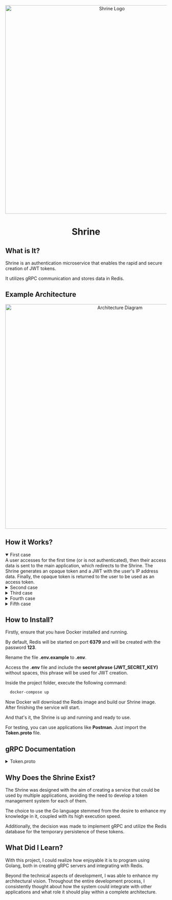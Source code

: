 <p align="center">
  <img alt="Shrine Logo" src="https://drive.google.com/uc?export=view&id=1p9ZayHmx9gldSom-VAnBPO9sHcGlSHIh" width="650px" />
  <h1 align="center">Shrine</h1>
</p>

## What is It?
Shrine is an authentication microservice that enables the rapid and secure creation of JWT tokens. 

It utilizes gRPC communication and stores data in Redis.

## Example Architecture

<p align="center">
  <img alt="Architecture Diagram" src="https://drive.google.com/uc?export=view&id=1a7duFkkFd4hPUVfX0raTU3NFmNjwq7i3" width="700px" />
</p>

## How it Works?

<details open>
<summary>First case</summary>
A user accesses for the first time (or is not authenticated), then their access data is sent to the main application, which redirects to the Shrine. The Shrine generates an opaque token and a JWT with the user's IP address data. Finally, the opaque token is returned to the user to be used as an access token.
</details>

<details>
<summary>Second case</summary>
After accessing for the first time, this user registers (or logs in) and their authentication data is sent to the main server. Once the main system confirms who the user is, it creates a JWT with all the data it will need for internal use and then directs this token to the Shrine, which updates the Opaque Token to store this new JWT.
</details>

<details>
<summary>Third case</summary>
This user has just accessed their profile and made a change to their name, so their updated data is sent to the main application (and their Opaque Token accompanies it). Upon arriving at the main application, this Opaque Token is redirected to the Shrine, which finds its previously stored JWT and sends it back to the main application, allowing it to continue saving the new data.
</details>

<details>
<summary>Fourth case</summary>
After a few days, the user accessed the application again to make a new change to their profile, but now, due to the time without access, their token was revoked. To deal with this, the Shrine notifies the main application, after trying to find its old Opaque Token, that it will take the user back to the authentication screen.
</details>

<details>
<summary>Fifth case</summary>
While processing data, the main application was unsure whether that user should still be accessing the system or not. Therefore, it forwards this Opaque Token to the Shrine, which checks its validity and notifies the main application about its current status.
</details>

## How to Install?

Firstly, ensure that you have Docker installed and running.

By default, Redis will be started on port **6379** and will be created with the password **123**.

Rename the file **.env.example** to **.env**.

Access the **.env** file and include the **secret phrase (JWT_SECRET_KEY)** without spaces, this phrase will be used for JWT creation.

Inside the project folder, execute the following command:
```bash
  docker-compose up
```
Now Docker will download the Redis image and build our Shrine image. After finishing the service will start.

And that's it, the Shrine is up and running and ready to use.

For testing, you can use applications like **Postman**. Just import the **Token.proto** file.

## gRPC Documentation

<details>
<summary>Token.proto</summary>

  #### Token  Service
  | Method | Request | Response | Description                                 |
  | --- | --- | --- |---|
  | CreateToken  | UserRequest | UserResponse | Create token using user data and return JWT |
  | UpdateToken | UserUpdateRequest | UserResponse | Receive opaque token and update linked jwt  |
  | GetJwt  | TokenRequest | TokenResponse | Receive opaque token and return user jwt    |
  | CheckTokenValidity  | TokenRequest | TokenStatus | Receive token and return if is valid        |
  
  <details>
  <summary>UserRequest</summary>
    
  Request message for CreateToken
  | Field | Type | Description |
  | --- | --- | --- |
  | hoursToExpire  | int32 | Token duration |
  
  </details>
  
  
  <details>
  <summary>UserUpdateRequest</summary>
    
  Request message for UpdateToken
  | Field | Type | Description |
  | --- | --- | --- |
  | token | string | User opaque token |
  | jwt | string | User jwt |
  | hoursToExpire | int32 | Token duration |
  
  </details>
  
  
  <details>
  <summary>TokenRequest</summary>
  
  Request message for GetJwt and CheckTokenValidity
  | Field | Type | Description |
  | --- | --- | --- |
  | token | string | Opaque token |
  
  </details>

  <details>
  <summary>UserResponse</summary>
  
  Response message for CreateToken and UpdateToken
  | Field | Type | Description |
  | --- | --- | --- |
  | token | string | User opaque token |
  
  </details>

  <details>
  <summary>TokenResponse</summary>

  Response message for GetJwt
  | Field | Type | Description |
  | --- | --- | --- |
  | jwt | string | User jwt |

  </details>
  
  <details>
  <summary>TokenStatus</summary>
  
  Response message for CheckTokenValidity
  | Field | Type | Description |
  | --- | --- | --- |
  | status | bool | Token status |
  
  </details>

</details>

## Why Does the Shrine Exist?

The Shrine was designed with the aim of creating a service that could be used by multiple applications, avoiding the need to develop a token management system for each of them. 

The choice to use the Go language stemmed from the desire to enhance my knowledge in it, coupled with its high execution speed. 

Additionally, the decision was made to implement gRPC and utilize the Redis database for the temporary persistence of these tokens.

## What Did I Learn?

With this project, I could realize how enjoyable it is to program using Golang, both in creating gRPC servers and integrating with Redis.

Beyond the technical aspects of development, I was able to enhance my architectural vision. Throughout the entire development process, I consistently thought about how the system could integrate with other applications and what role it should play within a complete architecture.

